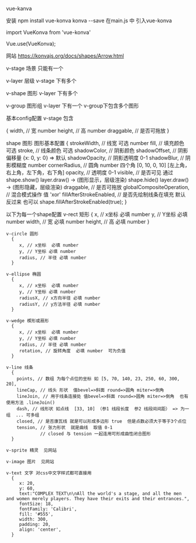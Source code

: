 vue-kanva

安装 npm install vue-konva konva --save
在main.js 中 引入vue-konva

import VueKonva from 'vue-konva'

Vue.use(VueKonva);


网站  https://konvajs.org/docs/shapes/Arrow.html

v-stage  场景   只能有一个

v-layer  层级   v-stage 下有多个

v-shape  图形   v-layer 下有多个

v-group  图形组 v-layer 下有一个  v-group下包含多个图形


基本config配置
v-stage 包含

{
    width, // 宽 number
    height, // 高 number
    draggable, // 是否可拖放
}

shape 图形
  图形基本配置
  {
     strokeWidth, // 线宽 可选 number
     fill, // 填充颜色 可选
     stroke, // 线条颜色 可选
     shadowColor, // 阴影颜色
     shadowOffset, // 阴影偏移量 {x: 0, y: 0} => 默认
     shadowOpacity, // 阴影透明度 0-1
     shadowBlur, // 阴影模糊度 number
     cornerRadius, // 圆角 number 四个角 [0, 10, 0, 10] [左上角，右上角，左下角，右下角]
     opacity, // 透明度 0-1
     visible, // 是否可见 通过 shape.show() layer.draw() -> (图形显示，层级渲染)  shape.hide() layer.draw() -> (图形隐藏，层级渲染)
     draggable, // 是否可拖放
     globalCompositeOperation, // 混合模式操作  值 'xor'
     fillAfterStrokeEnabled, // 是否先绘制线条在填充  默认反过来  也可以 shape.fillAfterStrokeEnabled(true);
  }

  以下为每一个shape配置
    v-rect 矩形
      {
         x, // x坐标  必填 number
         y, // Y坐标 必填 number
         width, // 宽 必填 number
         height, // 高 必填 number
      }

    v-circle 圆形
      {
         x, // x坐标  必填 number
         y, // Y坐标 必填 number
         radius, // 半径 必填 number
      }

    v-ellipse 椭圆
      {
         x, // x坐标  必填 number
         y, // Y坐标 必填 number
         radiusX, // x方向半径 必填 number
         radiusY, // y方法半径 必填 number
      }

    v-wedge 楔形或扇形
      {
         x, // x坐标  必填 number
         y, // Y坐标 必填 number
         radius, // 半径 必填 number
         rotation, // 旋转角度  必填 number  可为负值
      }

    v-line 线条
      {
        points, // 数组 为每个点位的坐标 如 [5, 70, 140, 23, 250, 60, 300, 20],
        lineCap, // 线头 形状  值bevel=>斜面 round=>圆角 miter=>倒角
        lineJoin, // 用于线条连接处 值bevel=>斜面 round=>圆角 miter=>倒角  也有使用方法 .lineJoin()
        dash, // 线形状 如点线  [33, 10] （参1 线段长度  参2 线段间间距） => 为一组  ... 可多组
        closed, // 是否康瓦线 就是可以形成多边形 true  但是点数必须大于等于3个点位
        tension, // 张力形状  就是曲线  取值 0-1
                 // closed 与 tension 一起连用可形成曲性闭合图形
      }

    v-sprite 精灵  见网站

    v-image 图片  见网站

    v-text 文字 对css中文字样式都可直接用
      {
         x: 20,
         y: 60,
         text:"COMPLEX TEXT\n\nAll the world's a stage, and all the men and women merely players. They have their exits and their entrances.",
         fontSize: 18,
         fontFamily: 'Calibri',
         fill: '#555',
         width: 300,
         padding: 20,
         align: 'center',
      }


